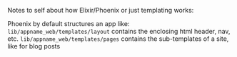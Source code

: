 Notes to self about how Elixir/Phoenix or just templating works:

Phoenix by default structures an app like:
`lib/appname_web/templates/layout` contains the enclosing html header, nav, etc.
`lib/appname_web/templates/pages` contains the sub-templates of a site, like for blog posts